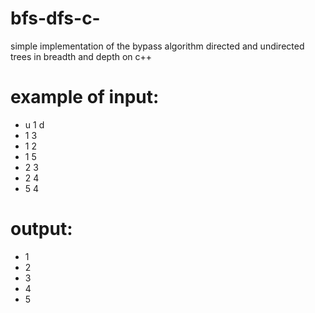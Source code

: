# bfs-dfs-c-
simple implementation of the bypass algorithm directed and undirected trees in breadth and depth on c++

# example of input: 
* u 1 d
* 1 3
* 1 2
* 1 5
* 2 3
* 2 4
* 5 4

	
# output:
* 1
* 2
* 3
* 4
* 5
